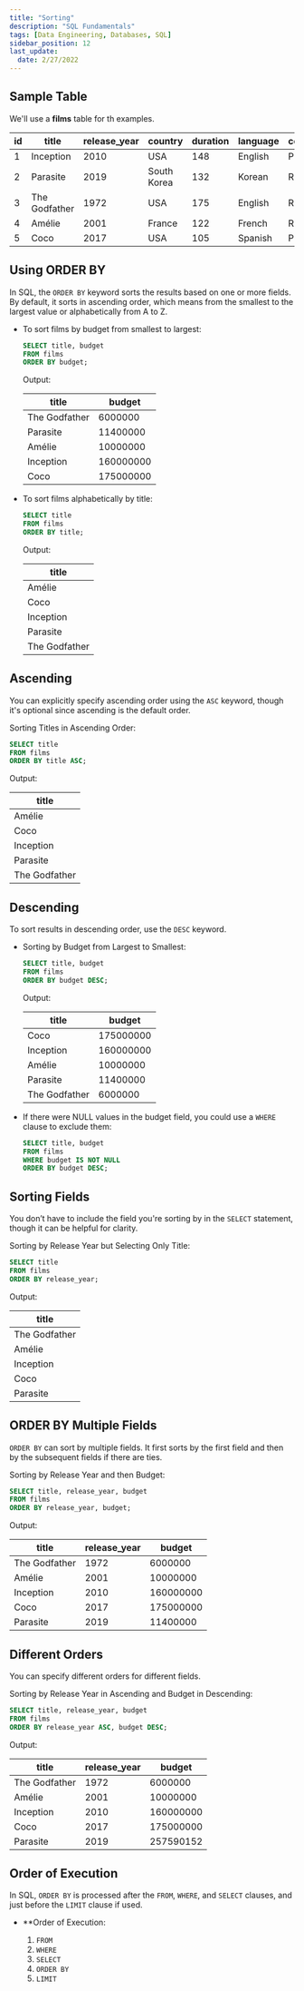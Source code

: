 ```yaml
---
title: "Sorting"
description: "SQL Fundamentals"
tags: [Data Engineering, Databases, SQL]
sidebar_position: 12
last_update:
  date: 2/27/2022
---
```


## Sample Table

We'll use a **films** table for th examples. 


| id | title        | release_year | country     | duration | language | certification | gross      | budget     |
|----|--------------|--------------|-------------|----------|----------|---------------|------------|------------|
| 1  | Inception    | 2010         | USA         | 148      | English  | PG-13         | 829895144  | 160000000  |
| 2  | Parasite     | 2019         | South Korea | 132      | Korean   | R             | 257590152  | 11400000   |
| 3  | The Godfather| 1972         | USA         | 175      | English  | R             | 246120986  | 6000000    |
| 4  | Amélie       | 2001         | France      | 122      | French   | R             | 174200000  | 10000000   |
| 5  | Coco         | 2017         | USA         | 105      | Spanish  | PG            | 807082196  | 175000000  |




## Using ORDER BY

In SQL, the `ORDER BY` keyword sorts the results based on one or more fields. By default, it sorts in ascending order, which means from the smallest to the largest value or alphabetically from A to Z. 

- To sort films by budget from smallest to largest:

  ```sql
  SELECT title, budget
  FROM films
  ORDER BY budget;
  ```
  
  Output:

  | title        | budget   |
  |--------------|----------|
  | The Godfather| 6000000  |
  | Parasite     | 11400000 |
  | Amélie       | 10000000 |
  | Inception    | 160000000|
  | Coco         | 175000000|

- To sort films alphabetically by title:

  ```sql
  SELECT title
  FROM films
  ORDER BY title;
  ```
  
  Output:

  | title        |
  |--------------|
  | Amélie       |
  | Coco         |
  | Inception    |
  | Parasite     |
  | The Godfather|

## Ascending

You can explicitly specify ascending order using the `ASC` keyword, though it's optional since ascending is the default order.

Sorting Titles in Ascending Order:

```sql
SELECT title
FROM films
ORDER BY title ASC;
```

Output:

| title        |
|--------------|
| Amélie       |
| Coco         |
| Inception    |
| Parasite     |
| The Godfather|

## Descending

To sort results in descending order, use the `DESC` keyword. 

- Sorting by Budget from Largest to Smallest:

  ```sql
  SELECT title, budget
  FROM films
  ORDER BY budget DESC;
  ```
  
  Output:

  | title        | budget   |
  |--------------|----------|
  | Coco         | 175000000|
  | Inception    | 160000000|
  | Amélie       | 10000000 |
  | Parasite     | 11400000 |
  | The Godfather| 6000000  |

- If there were NULL values in the budget field, you could use a `WHERE` clause to exclude them:
 
  ```sql
  SELECT title, budget
  FROM films
  WHERE budget IS NOT NULL
  ORDER BY budget DESC;
  ```

## Sorting Fields

You don’t have to include the field you're sorting by in the `SELECT` statement, though it can be helpful for clarity.

Sorting by Release Year but Selecting Only Title:

```sql
SELECT title
FROM films
ORDER BY release_year;
```

Output:

| title        |
|--------------|
| The Godfather|
| Amélie       |
| Inception    |
| Coco         |
| Parasite     |

## ORDER BY Multiple Fields

`ORDER BY` can sort by multiple fields. It first sorts by the first field and then by the subsequent fields if there are ties.

Sorting by Release Year and then Budget:

```sql
SELECT title, release_year, budget
FROM films
ORDER BY release_year, budget;
```

Output:

| title        | release_year | budget   |
|--------------|--------------|----------|
| The Godfather| 1972         | 6000000  |
| Amélie       | 2001         | 10000000 |
| Inception    | 2010         | 160000000|
| Coco         | 2017         | 175000000|
| Parasite     | 2019         | 11400000 |

## Different Orders

You can specify different orders for different fields.

Sorting by Release Year in Ascending and Budget in Descending:

```sql
SELECT title, release_year, budget
FROM films
ORDER BY release_year ASC, budget DESC;
```

Output:

| title        | release_year | budget   |
|--------------|--------------|----------|
| The Godfather| 1972         | 6000000  |
| Amélie       | 2001         | 10000000 |
| Inception    | 2010         | 160000000|
| Coco         | 2017         | 175000000|
| Parasite     | 2019         | 257590152|

## Order of Execution

In SQL, `ORDER BY` is processed after the `FROM`, `WHERE`, and `SELECT` clauses, and just before the `LIMIT` clause if used.

- **Order of Execution:

  1. `FROM`
  2. `WHERE`
  3. `SELECT`
  4. `ORDER BY`
  5. `LIMIT`